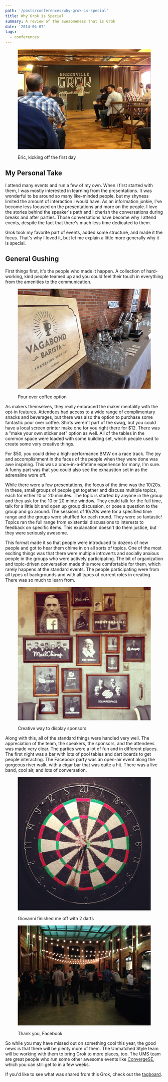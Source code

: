 ```yaml
---
path: '/posts/conferences/why-grok-is-special'
title: Why Grok is Special
summary: A review of the awesomeness that is Grok
date: '2014-04-07'
tags:
  - conferences
---
```


<figure>

![Grok intro](./grok-01.jpg)

<figcaption>Eric, kicking off the first day</figcaption>

</figure>

## My Personal Take

I attend many events and run a few of my own. When I first started with them, I was mostly interested in learning from the presentations. It was wonderful to be around so many like-minded people, but my shyness limited the amount of interaction I would have. As an information junkie, I've become less focused on the presentations and more on the people. I love the stories behind the speaker's path and I cherish the conversations during breaks and after parties. Those conversations have become why I attend events, despite the fact that there's much less time dedicated to them.

Grok took my favorite part of events, added some structure, and made it the focus. That's why I loved it, but let me explain a little more generally why it is special.

## General Gushing

First things first, it's the people who made it happen. A collection of hard-working, kind people teamed up and you could feel their touch in everything from the amenities to the communication.

<figure>

![Grok intro](./grok-02.jpg)

<figcaption>Pour over coffee option</figcaption>

</figure>

As makers themselves, they really embraced the maker mentality with the opt-in features. Attendees had access to a wide range of complimentary snacks and beverages, but there was also the option to purchase some fantastic pour over coffee. Shirts weren't part of the swag, but you could have a local screen printer make one for you right there for $12\. There was a "make your own sticker set" option as well. All of the tables in the common space were loaded with some building set, which people used to create some very creative things.

For $50, you could drive a high-performance BMW on a race track. The joy and accomplishment in the faces of the people when they were done was awe inspiring. This was a once-in-a-lifetime experience for many, I'm sure. A funny part was that you could also see the exhaustion set in as the adrenaline wore off.

While there were a few presentations, the focus of the time was the 10/20s. In these, small groups of people get together and discuss multiple topics, each for either 10 or 20 minutes. The topic is started by anyone in the group and they ask for the 10 or 20 minte window. They could talk for the full time, talk for a little bit and open up group discussion, or pose a question to the group and go around. The sessions of 10/20s were for a specified time range and the groups were shuffled for each round. They were so fantastic! Topics ran the full range from existential discussions to interests to feedback on specific items. This explanation doesn't do them justice, but they were seriously awesome.

This format made it so that people were introduced to dozens of new people and got to hear them chime in on all sorts of topics. One of the most exciting things was that there were multiple introverts and socially anxious people in the groups who were actively participating. The bit of organization and topic-driven conversation made this more comfortable for them, which rarely happens at the standard events. The people participating were from all types of backgrounds and with all types of current roles in creating. There was so much to learn from.

<figure>

![Grok intro](./grok-05.jpg)

<figcaption>Creative way to display sponsors</figcaption>

</figure>

Along with this, all of the standard things were handled very well. The appreciation of the team, the speakers, the sponsors, and the attendees was made very clear. The parties were a lot of fun and in different places. The first night was a bar with lots of pool tables and dart boards to get people interacting. The Facebook party was an open-air event along the gorgeous river walk, with a cigar bar that was quite a hit. There was a live band, cool air, and lots of conversation.

<figure>

![Grok intro](./grok-04.jpg)

<figcaption>Giovanni finished me off with 2 darts</figcaption>

</figure>

<figure class="mtl">

![Grok intro](./grok-06.jpg)

<figcaption>Thank you, Facebook</figcaption>

</figure>

So while you may have missed out on something cool this year, the good news is that there will be plenty more of them. The Unmatched Style team will be working with them to bring Grok to more places, too. The UMS team are great people who run some other awesome events like [ConvergeSE,](http://convergese.com/) which you can still get to in a few weeks.

If you'd like to see what was shared from this Grok, check out the [tagboard](https://tagboard.com/grok14).